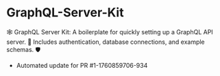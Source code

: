 # GraphQL-Server-Kit
🕸️ GraphQL Server Kit: A boilerplate for quickly setting up a GraphQL API server. 🚀 Includes authentication, database connections, and example schemas. 🛡️


- Automated update for PR #1-1760859706-934